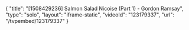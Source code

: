 {
    "title": "[1508429236] Salmon Salad Nicoise (Part 1) - Gordon Ramsay",
    "type": "solo",
    "layout": "iframe-static",
    "videoId": "123179337",
    "url": "\/tvpembed\/123179337"
}